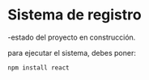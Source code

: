 <h1>Sistema de registro</h1>

-estado del proyecto en construcción.

para ejecutar el sistema, debes poner: 

``` npm install react ```
